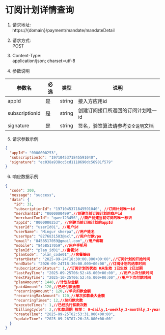 # 订阅计划详情查询

1. 请求地址:</br>
   https://{domain}/payment/mandate/mandateDetail


2. 请求方式:</br>
   POST


3. Content-Type:</br>
   application/json; charset=utf-8


4. 参数说明</br>

|参数名|必选|类型|说明|
|--|--|--|--|
|appId|是|string|接入方应用id|
|subscriptionId|是|string|创建订阅接口所返回的订阅计划唯一id|
|signature|是|string|签名，验签算法请参考```安全说明```文档||


5. 请求参数示例

```json
{
  "appId": "0000000253",
  "subscriptionId": "1971045371845591040",
  "signature": "ec038a938cc5cd1118690dc56981f579"
}
```


6. 响应数据示例
``` json
{
  "code": 200,
  "message": "success",
  "data": {
    "id": 31,
    "subscriptionId": "1971045371845591040", //订阅计划唯一id
    "merchantId": "0000000499",//创建当前订阅计划的商户id
    "merchantTxnId": "qwer123456",//商户创建当前订阅的唯一标识
    "appId": "0000000253", //创建当前订阅计划的appId
    "userId": "userId01", //用户id
    "userName": "Mingur sherpa",//用户姓名
    "userVpa": "8276831583@axl",//用户付款vpa
    "email": "8458517059@gmail.com",//用户邮箱
    "mobile": "8458517059",//用户手机号
    "planId": "plan_id01",//套餐id
    "planCode": "plan_code01",//套餐编码
    "startDate": "2025-09-24T18:30:00.000+00:00",//订阅计划的开始时间
    "endDate": "2026-09-24T18:30:00.000+00:00",//订阅计划的结束时间
    "subscriptionStatus": 1,//订阅计划的状态 0未生效 1已生效 2已过期
    "lastPayTime": "2025-09-25T06:52:46.000+00:00", //用户上次付款时间
    "nextPayTime": "2025-10-25T06:52:46.000+00:00",//用户下次付款时间
    "planAmount": 1440,//计划总金额
    "paidAmount": 120,//已经付款金额
    "recurringAmount": 120,//单次扣款金额
    "recurringMaxAmount": 120,//单次扣款最大金额
    "recurringTimes": 12,//总扣款次数
    "executeTimes": 1,//已经执行扣款次数
    "billingCycle": 2,//扣款周期 枚举： 0-daily,1-weekly,2-monthly,3-yearly
    "createTime": "2025-09-25T02:53:31.000+00:00",
    "updateTime": "2025-09-26T07:26:28.000+00:00"
  }
}
```

